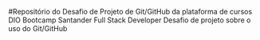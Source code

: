 #Repositório do Desafio de Projeto de Git/GitHub da plataforma de cursos DIO
Bootcamp Santander Full Stack Developer
Desafio de projeto sobre o uso do Git/GitHub 
